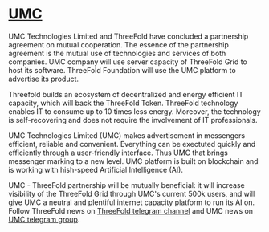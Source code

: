 # [UMC](http://umccoin.io/) 

UMC Technologies Limited and ThreeFold have concluded a partnership agreement on mutual cooperation.
The essence of the partnership agreement is the mutual use of technologies and services of both companies. UMC company will use server capacity of ThreeFold Grid to host its software. ThreeFold Foundation will use the UMC platform to advertise its product.

Threefold builds an ecosystem of decentralized and energy efficient IT capacity, which will back the ThreeFold Token.
ThreeFold technology enables IT to consume up to 10 times less energy. Moreover, the technology is self-recovering and does not require the involvement of IT professionals.

UMC Technologies Limited (UMC) makes advertisement in messengers efficient, reliable and convenient. Everything can be exectuted quickly and efficiently through a user-friendly interface. Thus UMC that brings messenger marking to a new level. UMC platform is built on blockchain and is working with hish-speed Artificial Intelligence (AI).

UMC - ThreeFold partnership will be mutually beneficial: it will increase visibility of the ThreeFold Grid through UMC's current 500k users, and will give UMC a neutral and plentiful internet capacity platform to run its AI on. Follow ThreeFold news on [ThreeFold telegram channel](https://t.me/threefoldtoken) and UMC news on [UMC telegram group](https://t.me/UMC_community_EN).
